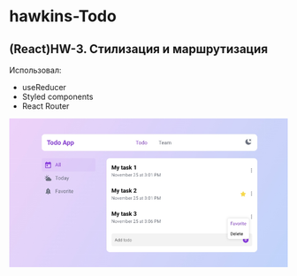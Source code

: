 # hawkins-Todo

## (React)HW-3. Cтилизация и маршрутизация

Использовал:

- useReducer
- Styled components
- React Router

![app](./public/hw3.jpg)
